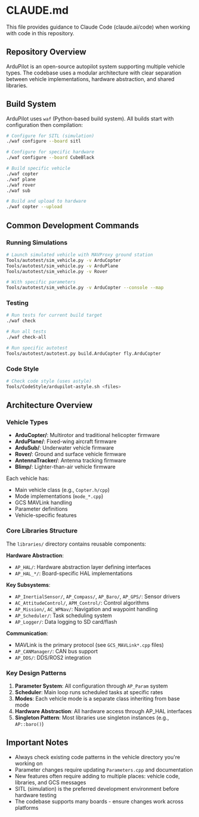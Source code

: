 # CLAUDE.md

This file provides guidance to Claude Code (claude.ai/code) when working with code in this repository.

## Repository Overview

ArduPilot is an open-source autopilot system supporting multiple vehicle types. The codebase uses a modular architecture with clear separation between vehicle implementations, hardware abstraction, and shared libraries.

## Build System

ArduPilot uses `waf` (Python-based build system). All builds start with configuration then compilation:

```bash
# Configure for SITL (simulation)
./waf configure --board sitl

# Configure for specific hardware
./waf configure --board CubeBlack

# Build specific vehicle
./waf copter
./waf plane
./waf rover
./waf sub

# Build and upload to hardware
./waf copter --upload
```

## Common Development Commands

### Running Simulations
```bash
# Launch simulated vehicle with MAVProxy ground station
Tools/autotest/sim_vehicle.py -v ArduCopter
Tools/autotest/sim_vehicle.py -v ArduPlane
Tools/autotest/sim_vehicle.py -v Rover

# With specific parameters
Tools/autotest/sim_vehicle.py -v ArduCopter --console --map
```

### Testing
```bash
# Run tests for current build target
./waf check

# Run all tests
./waf check-all

# Run specific autotest
Tools/autotest/autotest.py build.ArduCopter fly.ArduCopter
```

### Code Style
```bash
# Check code style (uses astyle)
Tools/CodeStyle/ardupilot-astyle.sh <files>
```

## Architecture Overview

### Vehicle Types
- **ArduCopter/**: Multirotor and traditional helicopter firmware
- **ArduPlane/**: Fixed-wing aircraft firmware  
- **ArduSub/**: Underwater vehicle firmware
- **Rover/**: Ground and surface vehicle firmware
- **AntennaTracker/**: Antenna tracking firmware
- **Blimp/**: Lighter-than-air vehicle firmware

Each vehicle has:
- Main vehicle class (e.g., `Copter.h/cpp`)
- Mode implementations (`mode_*.cpp`)
- GCS MAVLink handling
- Parameter definitions
- Vehicle-specific features

### Core Libraries Structure

The `libraries/` directory contains reusable components:

**Hardware Abstraction**:
- `AP_HAL/`: Hardware abstraction layer defining interfaces
- `AP_HAL_*/`: Board-specific HAL implementations

**Key Subsystems**:
- `AP_InertialSensor/`, `AP_Compass/`, `AP_Baro/`, `AP_GPS/`: Sensor drivers
- `AC_AttitudeControl/`, `APM_Control/`: Control algorithms
- `AP_Mission/`, `AC_WPNav/`: Navigation and waypoint handling
- `AP_Scheduler/`: Task scheduling system
- `AP_Logger/`: Data logging to SD card/flash

**Communication**:
- MAVLink is the primary protocol (see `GCS_MAVLink*.cpp` files)
- `AP_CANManager/`: CAN bus support
- `AP_DDS/`: DDS/ROS2 integration

### Key Design Patterns

1. **Parameter System**: All configuration through `AP_Param` system
2. **Scheduler**: Main loop runs scheduled tasks at specific rates
3. **Modes**: Each vehicle mode is a separate class inheriting from base mode
4. **Hardware Abstraction**: All hardware access through AP_HAL interfaces
5. **Singleton Pattern**: Most libraries use singleton instances (e.g., `AP::baro()`)

## Important Notes

- Always check existing code patterns in the vehicle directory you're working on
- Parameter changes require updating `Parameters.cpp` and documentation
- New features often require adding to multiple places: vehicle code, libraries, and GCS messages
- SITL (simulation) is the preferred development environment before hardware testing
- The codebase supports many boards - ensure changes work across platforms
